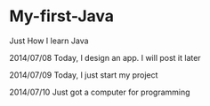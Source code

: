 My-first-Java
=============

Just How I learn Java

2014/07/08 Today, I design an app. I will post it later

2014/07/09 Today, I just start my project

2014/07/10 Just got a computer for programming
